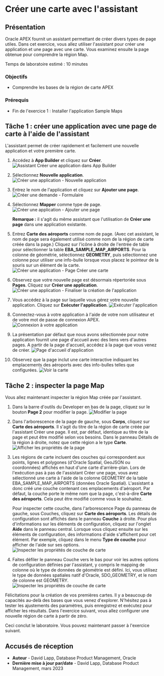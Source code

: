 # Créer une carte avec l'assistant

## Présentation

Oracle APEX fournit un assistant permettant de créer divers types de page utiles. Dans cet exercice, vous allez utiliser l'assistant pour créer une application et une page avec une carte. Vous examinez ensuite la page obtenue pour comprendre la région Map.

Temps de laboratoire estimé : 10 minutes

### Objectifs

*   Comprendre les bases de la région de carte APEX

### Prérequis

*   Fin de l'exercice 1 : Installer l'application Sample Maps

## Tâche 1 : créer une application avec une page de carte à l'aide de l'assistant

L'assistant permet de créer rapidement et facilement une nouvelle application et votre première carte.

1.  Accédez à **App Builder** et cliquez sur **Créer**. ![Assistant Créer une application dans App Builder](images/create-map-01.png)
    
2.  Sélectionnez **Nouvelle application**. ![Créer une application - Nouvelle application](images/create-map-02.png)
    
3.  Entrez le nom de l'application et cliquez sur **Ajouter une page**. ![Créer une demande - Formulaire](images/create-map-03.png)
    
4.  Sélectionnez **Mapper** comme type de page. ![Créer une application - Ajouter une page](images/create-map-04.png)
    
    **Remarque :** il s'agit du même assistant que l'utilisation de **Créer une page** dans une application existante.
    
5.  Entrez **Carte des aéroports** comme nom de page. (Avec cet assistant, le nom de page sera également utilisé comme nom de la région de carte créée dans la page.) Cliquez sur l'icône à droite de l'entrée de table pour sélectionner la table **EBA\_SAMPLE\_MAP\_AIRPORTS**. Pour la colonne de géométrie, sélectionnez **GEOMETRY**, puis sélectionnez une colonne pour utiliser une info-bulle lorsque vous placez le pointeur de la souris sur un élément de la carte. ![Créer une application - Page Créer une carte](images/create-map-05.png)
    
6.  Observez que votre nouvelle page est désormais répertoriée sous **Pages**. Cliquez sur **Créer une application**. ![Créer une application - Finaliser la création de l'application](images/create-map-06.png)
    
7.  Vous accédez à la page sur laquelle vous gérez votre nouvelle application. Cliquez sur **Exécuter l'application**. ![Exécuter l'application](images/create-map-07.png)
    
8.  Connectez-vous à votre application à l'aide de votre nom utilisateur et de votre mot de passe de connexion APEX. ![Connexion à votre application](images/create-map-08.png)
    
9.  La présentation par défaut que nous avons sélectionnée pour notre application fournit une page d'accueil avec des liens vers d'autres pages. A partir de la page d'accueil, accédez à la page que vous venez de créer. ![Page d'accueil d'application](images/create-map-09.png)
    
10.  Observez que la page inclut une carte interactive indiquant les emplacements des aéroports avec des info-bulles telles que configurées. ![Voir la carte](images/create-map-10.png)
    

## Tâche 2 : inspecter la page Map

Vous allez maintenant inspecter la région Map créée par l'assistant.

1.  Dans la barre d'outils du Developer en bas de la page, cliquez sur le bouton **Page 2** pour modifier la page. ![Modifier la page](images/create-map-11.png)
    
2.  Dans l'arborescence de la page de gauche, sous **Corps**, cliquez sur **Carte des aéroports**. Il s'agit du titre de la région de carte créée par l'assistant Créer une page. Il est, par défaut, identique au titre de la page et peut être modifié selon vos besoins. Dans le panneau Détails de la région à droite, notez que cette région a le type **Carte**. ![Afficher les propriétés de la page](images/create-map-12.png)
    
3.  Les régions de carte incluent des couches qui correspondent aux points, lignes et polygones (d'Oracle Spatial, GeoJSON ou coordonnées) affichés en haut d'une carte d'arrière-plan. Lors de l'exécution pas à pas de l'assistant Créer une page, vous avez sélectionné une carte à l'aide de la colonne GEOMETRY de la table EBA\_SAMPLE\_MAP\_AIRPORTS (données Oracle Spatial). L'assistant a donc créé une couche contenant ces emplacements d'aéroport. Par défaut, la couche porte le même nom que la page, c'est-à-dire **Carte des aéroports**. Cela peut être modifié comme vous le souhaitez.
    
    Pour inspecter cette couche, dans l'arborescence Page du panneau de gauche, sous Couches, cliquez sur **Carte des aéroports**. Les détails de configuration sont affichés dans le panneau **Couche** à droite. Pour plus d'informations sur les éléments de configuration, cliquez sur l'onglet **Aide** dans le panneau central. Lorsque vous cliquez ensuite sur les éléments de configuration, des informations d'aide s'affichent pour cet élément. Par exemple, cliquez dans le menu **Type de couche** pour afficher de l'aide sur ses options. ![Inspecter les propriétés de couche de carte](images/create-map-13.png)
    
4.  Faites défiler le panneau Couche vers le bas pour voir les autres options de configuration définies par l'assistant, y compris le mapping de colonne où le type de données de géométrie est défini. Ici, vous utilisez le type de données spatiales natif d'Oracle, SDO\_GEOMETRY, et le nom de colonne est GEOMETRY. ![Inspecter les propriétés de couche de carte](images/create-map-14.png)
    

Félicitations pour la création de vos premières cartes. Il y a beaucoup de capacités au-delà des bases que vous venez d'explorer. N'hésitez pas à tester les ajustements des paramètres, puis enregistrez et exécutez pour afficher les résultats. Dans l'exercice suivant, vous allez configurer une nouvelle région de carte à partir de zéro.

Ceci conclut le laboratoire. Vous pouvez maintenant passer à l'exercice suivant.

## Accusés de réception

*   **Auteur** - David Lapp, Database Product Management, Oracle
*   **Dernière mise à jour par/date** - David Lapp, Database Product Management, mars 2023